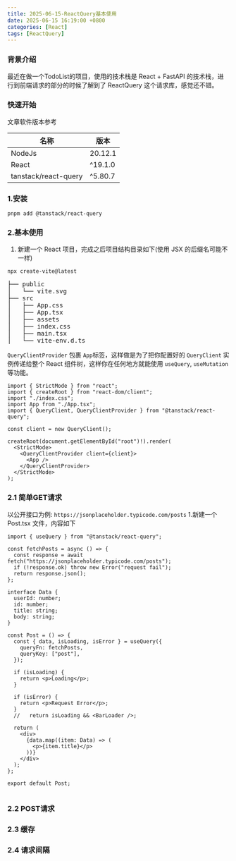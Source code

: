 ```yaml
---
title: 2025-06-15-ReactQuery基本使用
date: 2025-06-15 16:19:00 +0800
categories: [React]
tags: [ReactQuery]
---
```

### 背景介绍

最近在做一个TodoList的项目，使用的技术栈是 React + FastAPI 的技术栈，进行到前端请求的部分的时候了解到了 ReactQuery 这个请求库，感觉还不错。

### 快速开始

文章软件版本参考

| 名称      | 版本 |
| ----------- | ----------- |
| NodeJs      | 20.12.1       |
| React   | ^19.1.0        |
| tanstack/react-query   | ^5.80.7        |

### 1.安装

```shell
pnpm add @tanstack/react-query
```

### 2.基本使用

1. 新建一个 React 项目，完成之后项目结构目录如下(使用 JSX 的后缀名可能不一样)

```shell
npx create-vite@latest
```

<pre>
├── public
│   └── vite.svg
├── src
│   ├── App.css
│   ├── App.tsx
│   ├── assets
│   ├── index.css
│   ├── main.tsx
│   └── vite-env.d.ts
</pre>

`QueryClientProvider` 包裹 `App`标签，这样做是为了把你配置好的 `QueryClient` 实例传递给整个 React 组件树，这样你在任何地方就能使用 `useQuery`, `useMutation` 等功能。

```tsx
import { StrictMode } from "react";
import { createRoot } from "react-dom/client";
import "./index.css";
import App from "./App.tsx";
import { QueryClient, QueryClientProvider } from "@tanstack/react-query";

const client = new QueryClient();

createRoot(document.getElementById("root")!).render(
  <StrictMode>
    <QueryClientProvider client={client}>
      <App />
    </QueryClientProvider>
  </StrictMode>
);

```

### 2.1 简单GET请求

以公开接口为例: `https://jsonplaceholder.typicode.com/posts`
1.新建一个Post.tsx 文件，内容如下

```tsx
import { useQuery } from "@tanstack/react-query";

const fetchPosts = async () => {
  const response = await fetch("https://jsonplaceholder.typicode.com/posts");
  if (!response.ok) throw new Error("request fail");
  return response.json();
};

interface Data {
  userId: number;
  id: number;
  title: string;
  body: string;
}

const Post = () => {
  const { data, isLoading, isError } = useQuery({
    queryFn: fetchPosts,
    queryKey: ["post"],
  });

  if (isLoading) {
    return <p>Loading</p>;
  }

  if (isError) {
    return <p>Request Error</p>;
  }
  //   return isLoading && <BarLoader />;

  return (
    <div>
      {data.map((item: Data) => (
        <p>{item.title}</p>
      ))}
    </div>
  );
};

export default Post;


```

### 2.2 POST请求

### 2.3 缓存

### 2.4 请求间隔
